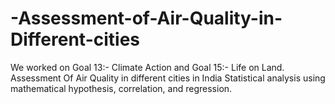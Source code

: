 # -Assessment-of-Air-Quality-in-Different-cities
We worked on Goal 13:- Climate Action and Goal 15:- Life on Land.
Assessment Of Air Quality in different cities in India Statistical analysis using mathematical hypothesis, correlation, and regression.

